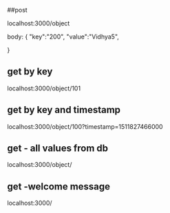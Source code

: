 
##post 

localhost:3000/object

body:
 {
	"key":"200",
	"value":"Vidhya5",
	
}



## get by key

localhost:3000/object/101



## get by key and timestamp

localhost:3000/object/100?timestamp=1511827466000


## get - all values from db
localhost:3000/object/

## get -welcome message
localhost:3000/
